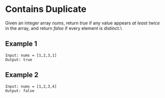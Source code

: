 # Contains Duplicate

Given an integer array _nums_, return _true_ if any value appears _at least twice_ in the array, and return _false_ if every element is distinct.\

## Example 1

`Input: nums = [1,2,3,1]`\
`Output: true`

## Example 2

`Input: nums = [1,2,3,4]`\
`Output: false`
